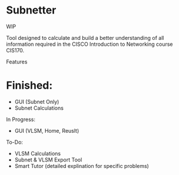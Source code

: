 # Subnetter

WIP

Tool designed to calculate and build a better understanding of all information required in the CISCO Introduction to Networking course CIS170.

Features

# Finished:

* GUI (Subnet Only)
* Subnet Calculations

In Progress:

* GUI (VLSM, Home, Reuslt)

To-Do:

* VLSM Calculations
* Subnet & VLSM Export Tool
* Smart Tutor (detailed explination for specific problems)



